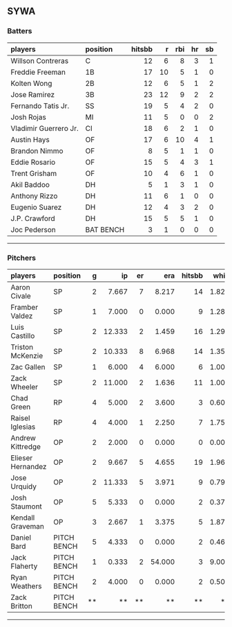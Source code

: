 ## SYWA

### Batters

 
|players               |position  | hitsbb|  r| rbi| hr| sb| 
|:---------------------|:---------|------:|--:|---:|--:|--:| 
|Willson Contreras     |C         |     12|  6|   8|  3|  1| 
|Freddie Freeman       |1B        |     17| 10|   5|  1|  0| 
|Kolten Wong           |2B        |     12|  6|   5|  1|  2| 
|Jose Ramirez          |3B        |     23| 12|   9|  2|  2| 
|Fernando Tatis Jr.    |SS        |     19|  5|   4|  2|  0| 
|Josh Rojas            |MI        |     11|  5|   0|  0|  2| 
|Vladimir Guerrero Jr. |CI        |     18|  6|   2|  1|  0| 
|Austin Hays           |OF        |     17|  6|  10|  4|  1| 
|Brandon Nimmo         |OF        |      8|  5|   1|  1|  0| 
|Eddie Rosario         |OF        |     15|  5|   4|  3|  1| 
|Trent Grisham         |OF        |     10|  4|   6|  1|  0| 
|Akil Baddoo           |DH        |      5|  1|   3|  1|  0| 
|Anthony Rizzo         |DH        |     11|  6|   1|  0|  0| 
|Eugenio Suarez        |DH        |     12|  4|   3|  2|  0| 
|J.P. Crawford         |DH        |     15|  5|   5|  1|  0| 
|Joc Pederson          |BAT BENCH |      3|  1|   0|  0|  0| 


* * *

### Pitchers

 
|players           |position    |  g|     ip| er|    era| hitsbb|  whip| so|  w| sv| 
|:-----------------|:-----------|--:|------:|--:|------:|------:|-----:|--:|--:|--:| 
|Aaron Civale      |SP          |  2|  7.667|  7|  8.217|     14| 1.826|  7|  1|  0| 
|Framber Valdez    |SP          |  1|  7.000|  0|  0.000|      9| 1.286|  6|  1|  0| 
|Luis Castillo     |SP          |  2| 12.333|  2|  1.459|     16| 1.297| 16|  1|  0| 
|Triston McKenzie  |SP          |  2| 10.333|  8|  6.968|     14| 1.355| 11|  1|  0| 
|Zac Gallen        |SP          |  1|  6.000|  4|  6.000|      6| 1.000|  7|  0|  0| 
|Zack Wheeler      |SP          |  2| 11.000|  2|  1.636|     11| 1.000| 15|  1|  0| 
|Chad Green        |RP          |  4|  5.000|  2|  3.600|      3| 0.600|  5|  2|  0| 
|Raisel Iglesias   |RP          |  4|  4.000|  1|  2.250|      7| 1.750|  6|  0|  2| 
|Andrew Kittredge  |OP          |  2|  2.000|  0|  0.000|      0| 0.000|  1|  1|  1| 
|Elieser Hernandez |OP          |  2|  9.667|  5|  4.655|     19| 1.966| 10|  0|  0| 
|Jose Urquidy      |OP          |  2| 11.333|  5|  3.971|      9| 0.794|  9|  2|  0| 
|Josh Staumont     |OP          |  5|  5.333|  0|  0.000|      2| 0.375|  3|  0|  0| 
|Kendall Graveman  |OP          |  3|  2.667|  1|  3.375|      5| 1.875|  1|  0|  0| 
|Daniel Bard       |PITCH BENCH |  5|  4.333|  0|  0.000|      2| 0.462|  3|  0|  0| 
|Jack Flaherty     |PITCH BENCH |  1|  0.333|  2| 54.000|      3| 9.000|  1|  0|  0| 
|Ryan Weathers     |PITCH BENCH |  2|  4.000|  0|  0.000|      2| 0.500|  3|  0|  0| 
|Zack Britton      |PITCH BENCH | **|     **| **|     **|     **|    **| **| **| **| 


* * *


